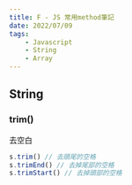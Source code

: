 ```yaml
---
title: F - JS 常用method筆記
date: 2022/07/09
tags: 
    - Javascript
    - String
    - Array
---
```

## String
### trim()
去空白
```javascript
s.trim() // 去頭尾的空格
s.trimEnd() // 去掉尾部的空格
s.trimStart() // 去掉頭部的空格
```
